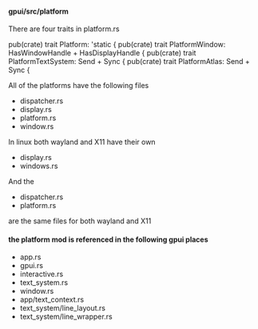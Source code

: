 
#### gpui/src/platform

There are four traits in platform.rs

pub(crate) trait Platform: 'static {
pub(crate) trait PlatformWindow: HasWindowHandle + HasDisplayHandle {
pub(crate) trait PlatformTextSystem: Send + Sync {
pub(crate) trait PlatformAtlas: Send + Sync {

All of the platforms have the following files

- dispatcher.rs
- display.rs
- platform.rs
- window.rs

In linux both wayland and X11 have their own

- display.rs
- windows.rs

And the

- dispatcher.rs
- platform.rs

are the same files for both wayland and X11

#### the platform mod is referenced in the following gpui places

- app.rs
- gpui.rs
- interactive.rs
- text_system.rs
- window.rs
- app/text_context.rs
- text_system/line_layout.rs
- text_system/line_wrapper.rs
